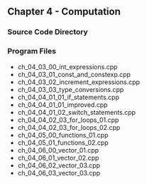 ## Chapter 4 - Computation
### Source Code Directory

### Program Files
* ch\_04\_03\_00\_int\_expressions.cpp
* ch\_04\_03\_01\_const\_and\_constexp.cpp
* ch\_04\_03\_02\_increment\_expressions.cpp
* ch\_04\_03\_03\_type\_conversions.cpp
* ch\_04\_04\_01\_01\_if\_statements.cpp
* ch\_04\_04\_01\_01\_improved.cpp
* ch\_04\_04\_01\_02\_switch\_statements.cpp
* ch\_04\_04\_02\_03\_for\_loops\_01.cpp
* ch\_04\_04\_02\_03\_for\_loops\_02.cpp
* ch\_04\_05\_00\_functions\_01.cpp
* ch\_04\_05\_01\_functions\_02.cpp
* ch\_04\_06\_00\_vector\_01.cpp
* ch\_04\_06\_01\_vector\_02.cpp
* ch\_04\_06\_02\_vector\_03.cpp
* ch\_04\_06\_03\_vector\_03.cpp
